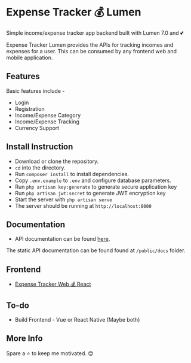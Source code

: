 # Expense Tracker 💰 Lumen 

Simple income/expense tracker app backend built with Lumen 7.0 and 💕

Expense Tracker Lumen provides the APIs for tracking incomes and expenses for a user. This can be consumed by any frontend web and mobile application.

## Features

Basic features include -

- Login
- Registration
- Income/Expense Category
- Income/Expense Tracking
- Currency Support

## Install Instruction

- Download or clone the repository.
- `cd` into the directory. 
- Run `composer install` to install dependencies.
- Copy `.env.example` to `.env` and configure database parameters.
- Run `php artisan key:generate` to generate secure application key
- Run `php artisan jwt:secret` to generate JWT encryption key
- Start the server with `php artisan serve`
- The server should be running at `http://localhost:8000`

## Documentation

- API documentation can be found [here](https://rahulhaque.github.io/expense-tracker-lumen/index.html).

The static API documentation can be found found at `/public/docs` folder.

## Frontend

- [Expense Tracker Web 💰 React](https://github.com/rahulhaque/expense-tracker-react)

## To-do

- Build Frontend - Vue or React Native (Maybe both)

## More Info

Spare a ⭐ to keep me motivated. 😊
